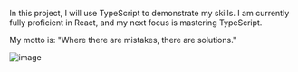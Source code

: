 In this project, I will use TypeScript to demonstrate my skills. I am currently fully proficient in React, and my next focus is mastering TypeScript.

My motto is: "Where there are mistakes, there are solutions."



![image](https://github.com/user-attachments/assets/dc7a9982-afe9-42ff-b0cc-c04550f0055e)
